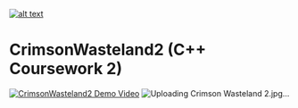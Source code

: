 [![alt text](https://github.com/eethansmith/CrimsonWasteland2/main/crimsonwasteland2.jpg?raw=true)](https://i9.ytimg.com/vi/znX4brP3GmM/mqdefault.jpg?v=6632f25a&sqp=CNTM8bcG-oaymwEmCMACELQB8quKqQMa8AEB-AH-CYAC0AWKAgwIABABGE4gYShlMA8=&rs=AOn4CLAkAQA18RKo_ELJQw0mnq2sg-kjbg)

# CrimsonWasteland2 (C++ Coursework 2)
[![CrimsonWasteland2 Demo Video](https://img.youtube.com/vi/znX4brP3GmM&t=115s&ab/0.jpg)](https://www.youtube.com/watch?v=znX4brP3GmM&t=115s&ab)
![Uploading Crimson Wasteland 2.jpg…]()

